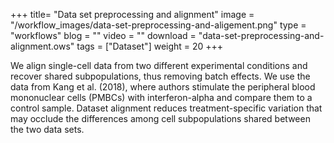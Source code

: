 +++
title= "Data set preprocessing and alignment"
image =  "/workflow_images/data-set-preprocessing-and-aligement.png"
type = "workflows"
blog =  ""
video = ""
download = "data-set-preprocessing-and-alignment.ows"
tags = ["Dataset"]
weight = 20
+++

We align single-cell data from two different experimental conditions and recover shared subpopulations, thus removing batch effects. We use the data from Kang et al. (2018), where authors stimulate the peripheral blood mononuclear cells (PMBCs) with interferon-alpha and compare them to a control sample. Dataset alignment reduces treatment-specific variation that may occlude the differences among cell subpopulations shared between the two data sets.











